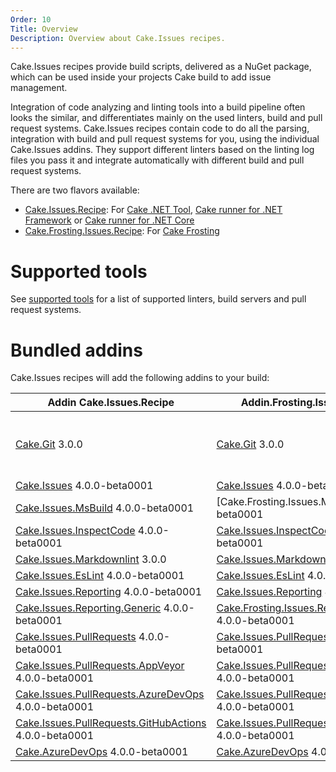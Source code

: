 ```yaml
---
Order: 10
Title: Overview
Description: Overview about Cake.Issues recipes.
---
```

Cake.Issues recipes provide build scripts, delivered as a NuGet package, which can be used inside your projects Cake build to add issue management.

Integration of code analyzing and linting tools into a build pipeline often looks the similar, and differentiates mainly on the used linters, build and pull request systems.
Cake.Issues recipes contain code to do all the parsing, integration with build and pull request systems for you, using the individual Cake.Issues addins.
They support different linters based on the linting log files you pass it and integrate automatically with different build and pull request systems.

There are two flavors available:

* [Cake.Issues.Recipe]: For [Cake .NET Tool], [Cake runner for .NET Framework] or [Cake runner for .NET Core]
* [Cake.Frosting.Issues.Recipe]: For [Cake Frosting]

# Supported tools

See [supported tools] for a list of supported linters, build servers and pull request systems.

# Bundled addins

Cake.Issues recipes will add the following addins to your build:

| Addin Cake.Issues.Recipe                                | Addin.Frosting.Issues.Recipe                            | Remarks |
|---------------------------------------------------------|---------------------------------------------------------|-|
| [Cake.Git] 3.0.0                                        | [Cake.Git] 3.0.0                                        | Only used if `RepositoryInfoProvider` type is set to `RepositoryInfoProviderType.CakeGit`. See [Git repository information configuration] for details. |
| [Cake.Issues] 4.0.0-beta0001                            | [Cake.Issues] 4.0.0-beta0001                            | |
| [Cake.Issues.MsBuild] 4.0.0-beta0001                    | [Cake.Frosting.Issues.MsBuild] 4.0.0-beta0001           | |
| [Cake.Issues.InspectCode] 4.0.0-beta0001                | [Cake.Issues.InspectCode] 4.0.0-beta0001                | |
| [Cake.Issues.Markdownlint] 3.0.0                        | [Cake.Issues.Markdownlint] 3.0.0                        | |
| [Cake.Issues.EsLint] 4.0.0-beta0001                     | [Cake.Issues.EsLint] 4.0.0-beta0001                     | |
| [Cake.Issues.Reporting] 4.0.0-beta0001                  | [Cake.Issues.Reporting] 4.0.0-beta0001                  | |
| [Cake.Issues.Reporting.Generic] 4.0.0-beta0001          | [Cake.Frosting.Issues.Reporting.Generic] 4.0.0-beta0001 | |
| [Cake.Issues.PullRequests] 4.0.0-beta0001               | [Cake.Issues.PullRequests] 4.0.0-beta0001               | |
| [Cake.Issues.PullRequests.AppVeyor] 4.0.0-beta0001      | [Cake.Issues.PullRequests.AppVeyor] 4.0.0-beta0001      | |
| [Cake.Issues.PullRequests.AzureDevOps] 4.0.0-beta0001   | [Cake.Issues.PullRequests.AzureDevOps] 4.0.0-beta0001   | |
| [Cake.Issues.PullRequests.GitHubActions] 4.0.0-beta0001 | [Cake.Issues.PullRequests.GitHubActions] 4.0.0-beta0001 | |
| [Cake.AzureDevOps] 4.0.0-beta0001                       | [Cake.AzureDevOps] 4.0.0-beta0001                       | |

[Cake.Issues.Recipe]: https://www.nuget.org/packages/Cake.Issues.Recipe
[Cake.Frosting.Issues.Recipe]: https://www.nuget.org/packages/Cake.Frosting.Issues.Recipe
[Cake .NET Tool]: https://cakebuild.net/docs/running-builds/runners/dotnet-tool
[Cake runner for .NET Framework]: https://cakebuild.net/docs/running-builds/runners/cake-runner-for-dotnet-framework
[Cake runner for .NET Core]: https://cakebuild.net/docs/running-builds/runners/cake-runner-for-dotnet-core
[Cake Frosting]: https://cakebuild.net/docs/running-builds/runners/cake-frosting
[supported tools]: supported-tools
[Git repository information configuration]: /docs/recipe/configuration#git-repository-information
[Cake.Git]: https://cakebuild.net/extensions/cake-git/
[Cake.Issues]: https://cakebuild.net/extensions/cake-issues/
[Cake.Issues.MsBuild]: https://cakebuild.net/extensions/cake-issues-msbuild/
[Cake.Issues.InspectCode]: https://cakebuild.net/extensions/cake-issues-inspectcode/
[Cake.Issues.Markdownlint]: https://cakebuild.net/extensions/cake-issues-markdownlint/
[Cake.Issues.EsLint]: https://cakebuild.net/extensions/cake-issues-eslint/
[Cake.Issues.Reporting]: https://cakebuild.net/extensions/cake-issues-reporting/
[Cake.Issues.Reporting.Generic]: https://cakebuild.net/extensions/cake-issues-reporting-generic/
[Cake.Frosting.Issues.Reporting.Generic]: https://cakebuild.net/extensions/cake-issues-reporting-generic/
[Cake.Issues.PullRequests]: https://cakebuild.net/extensions/cake-issues-pullrequests/
[Cake.Issues.PullRequests.AppVeyor]: https://cakebuild.net/extensions/cake-issues-pullrequests-appveyor/
[Cake.Issues.PullRequests.AzureDevOps]: https://cakebuild.net/extensions/cake-issues-pullrequests-azuredevops/
[Cake.Issues.PullRequests.GitHubActions]: https://cakebuild.net/extensions/cake-issues-pullrequests-githubactions/
[Cake.AzureDevOps]: https://cakebuild.net/extensions/cake-azuredevops/
